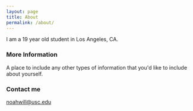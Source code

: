 ```yaml
---
layout: page
title: About
permalink: /about/
---
```


I am a 19 year old student in Los Angeles, CA. 

### More Information

A place to include any other types of information that you'd like to include about yourself.

### Contact me

[noahwill@usc.edu](mailto:noahwill@usc.edu)
